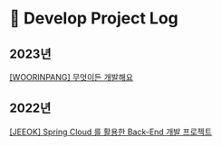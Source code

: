 # :office: Develop Project Log

## 2023년
[[WOORINPANG] 무엇이든 개발해요](https://github.com/woorinpang)

## 2022년
[[JEEOK] Spring Cloud 를 활용한 Back-End 개발 프로젝트](https://github.com/heechul90/project-jeeok)